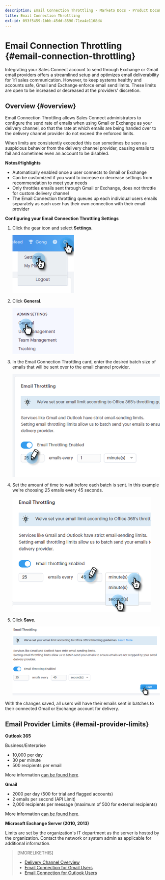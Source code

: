 ```yaml
---
description: Email Connection Throttling - Marketo Docs - Product Documentation
title: Email Connection Throttling
exl-id: 093f5459-1bbb-45dd-8590-71ea4e1168d4
---
```

# Email Connection Throttling {#email-connection-throttling}

Integrating your Sales Connect account to send through Exchange or Gmail email providers offers a streamlined setup and optimizes email deliverability for 1:1 sales communication. However, to keep systems healthy and accounts safe, Gmail and Exchange enforce email send limits. These limits are open to be increased or decreased at the providers' discretion.

## Overview {#overview}

Email Connection Throttling allows Sales Connect administrators to configure the send rate of emails when using Gmail or Exchange as your delivery channel, so that the rate at which emails are being handed over to the delivery channel provider do not exceed the enforced limits.

When limits are consistently exceeded this can sometimes be seen as suspicious behavior from the delivery channel provider, causing emails to fail and sometimes even an account to be disabled.

**Notes/Highlights**

* Automatically enabled once a user connects to Gmail or Exchange
* Can be customized if you want to increase or decrease settings from recommendation to meet your needs
* Only throttles emails sent through Gmail or Exchange, does not throttle for custom delivery channel
* The Email Connection throttling queues up each individual users emails separately as each user has their own connection with their email provider

**Configuring your Email Connection Throttling Settings**

1. Click the gear icon and select **Settings**.

   ![](assets/email-connection-throttling-1.png)

1. Click **General**.

   ![](assets/email-connection-throttling-2.png)

1. In the Email Connection Throttling card, enter the desired batch size of emails that will be sent over to the email channel provider.

   ![](assets/email-connection-throttling-3.png)

1. Set the amount of time to wait before each batch is sent. In this example we're choosing 25 emails every 45 seconds.

   ![](assets/email-connection-throttling-4.png)

1. Click **Save**.

   ![](assets/email-connection-throttling-5.png)

With the changes saved, all users will have their emails sent in batches to their connected Gmail or Exchange account for delivery.

## Email Provider Limits {#email-provider-limits}

**Outlook 365**

Business/Enterprise

* 10,000 per day
* 30 per minute
* 500 recipients per email

More information [can be found here](https://docs.microsoft.com/en-us/office365/servicedescriptions/exchange-online-service-description/exchange-online-limits?redirectedfrom=MSDN#RecipientLimits).

**Gmail**

* 2000 per day (500 for trial and flagged accounts)
* 2 emails per second (API Limit)
* 2,000 recipients per message (maximum of 500 for external recipients)

More information [can be found here](https://support.google.com/a/answer/166852?hl=en).

**Microsoft Exchange Server (2010, 2013)**

Limits are set by the organization's IT department as the server is hosted by the organization. Contact the network or system admin as applicable for additional information.

>[!MORELIKETHIS]
>
>* [Delivery Channel Overview](/help/marketo/product-docs/marketo-sales-connect/email/email-delivery/delivery-channel-overview.md)
>* [Email Connection for Gmail Users](/help/marketo/product-docs/marketo-sales-connect/email-plugins/gmail/email-connection-for-gmail-users.md)
>* [Email Connection for Outlook Users](/help/marketo/product-docs/marketo-sales-connect/email-plugins/msc-for-outlook/email-connection-for-outlook-users.md)
